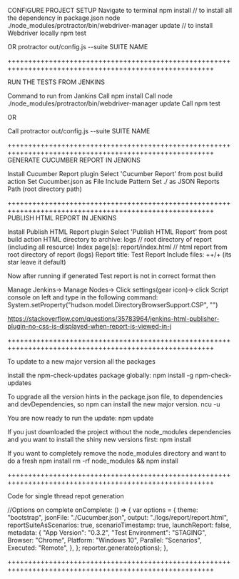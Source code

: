CONFIGURE PROJECT SETUP
Navigate to terminal
npm install // to install all the dependency in package.json
node ./node_modules/protractor/bin/webdriver-manager update // to install Webdriver locally
npm test

OR
protractor out/config.js --suite SUITE NAME

++++++++++++++++++++++++++++++++++++++++++++++++++++++++++++++++++++++++++++++++++++++++++++++++++++++++

RUN THE TESTS FROM JENKINS

Command to run from Jankins
Call npm install
Call node ./node_modules/protractor/bin/webdriver-manager update
Call npm test

OR

Call protractor out/config.js --suite SUITE NAME

++++++++++++++++++++++++++++++++++++++++++++++++++++++++++++++++++++++++++++++++++++++++++++++++++++++++
GENERATE CUCUMBER REPORT IN JENKINS

Install Cucumber Report plugin
Select 'Cucumber Report' from post build action
Set Cucumber.json as File Include Pattern
Set ./ as JSON Reports Path (root directory path)

++++++++++++++++++++++++++++++++++++++++++++++++++++++++++++++++++++++++++++++++++++++++++++++++++++++++
PUBLISH HTML REPORT IN JENKINS

Install Publish HTML Report plugin
Select 'Publish HTML Report' from post build action
HTML directory to archive: logs // root directory of report (including all resource)
Index page[s]: report/index.html // html report from root directory of report (logs)
Report title: Test Report
Include files: ++/+ (its star leave it default)

Now after running if generated Test report is not in correct format then

Manage Jenkins->
Manage Nodes->
Click settings(gear icon)->
click Script console on left and type in the following command:
System.setProperty("hudson.model.DirectoryBrowserSupport.CSP", "")

https://stackoverflow.com/questions/35783964/jenkins-html-publisher-plugin-no-css-is-displayed-when-report-is-viewed-in-j

++++++++++++++++++++++++++++++++++++++++++++++++++++++++++++++++++++++++++++++++++++++++++++++++++++++++

To update to a new major version all the packages

install the npm-check-updates package globally:
npm install -g npm-check-updates

To upgrade all the version hints in the package.json file, to dependencies and devDependencies, so npm can install the new major version.
ncu -u

You are now ready to run the update:
npm update

If you just downloaded the project without the node_modules dependencies and you want to install the shiny new versions first:
npm install

If you want to completely remove the node_modules directory and want to do a fresh npm install
rm -rf node_modules && npm install

++++++++++++++++++++++++++++++++++++++++++++++++++++++++++++++++++++++++++++++++++++++++++++++++++++++++

Code for single thread repot generation

//Options on complete
onComplete: () => {
var options = {
theme: "bootstrap",
jsonFile: "./Cucumber.json",
output: "./logs/report/report.html",
reportSuiteAsScenarios: true,
scenarioTimestamp: true,
launchReport: false,
metadata: {
"App Version": "0.3.2",
"Test Environment": "STAGING",
Browser: "Chrome",
Platform: "Windows 10",
Parallel: "Scenarios",
Executed: "Remote",
},
};
reporter.generate(options);
},

++++++++++++++++++++++++++++++++++++++++++++++++++++++++++++++++++++++++++++++++++++++++++++++++++++++++
